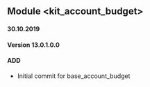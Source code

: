## Module <kit_account_budget>

#### 30.10.2019
#### Version 13.0.1.0.0
#### ADD
- Initial commit for base_account_budget

